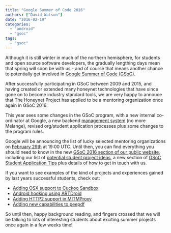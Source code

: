 ```yaml
---
title: "Google Summer of Code 2016"
authors: ["David Watson"]
date: "2016-02-19"
categories: 
  - "android"
  - "gsoc"
tags: 
  - "gsoc"
---
```


Although it is still winter in much of the northern hemisphere, for students and open source software developers, the gradually lengthing days mean that spring will soon be with us - and of course that means another chance to potentially get involved in [Google Summer of Code (GSoC)](https://developers.google.com/open-source/soc/?csw=1 "GSoC 2015").

After successfully participating in GSoC between 2009 and 2015, and having created or extended many honeynet technologies that have since gone on to become industry standard tools, we are very happy to annouce that The Honeynet Project has applied to be a mentoring organization once again in GSoC 2016.

This year sees some changes in the GSoC program, with a new internal co-ordinator at Google, a new backend [management system](https://summerofcode.withgoogle.com/ "GSoC Management System") (no more Melange), revised org/student application processes plus some changes to the program rules.

Google will be announcing the list of lucky selected mentoring organizations on [February 29th](https://developers.google.com/open-source/gsoc/timeline "GSoC 2016 Timeline") at 19:00 UTC. Until then, you can find everything you should need to know in the new [GSoC 2016 section of our public website](/gsoc "GSoC 2016"), including our list of [potential student project ideas](/gsoc/ideas "GSoC 2015 project ideas"), a new section of [GSoC Student Application Tips](/gsoc/tips "GSoC Application Tips") plus details of how to get in touch with us.

If you want to see examples of the kind of projects and experiences gained by last years successful students, check out:

- [Adding OSX support to Cuckoo Sandbox](https://honeynet.org/node/1275 "OSX Cuckoo Sandbox")
- [Android hooking using ARTDroid](https://honeynet.org/node/1285%20 "ARTDroid")
- [Adding HTTP2 support in MITMProxy](https://honeynet.org/node/1304 "PEEPDF")
- [Adding new capabilities to peepdf](https://honeynet.org/node/1304 "PEEPDF")

So until then, happy background reading, and fingers crossed that we will be talking to lots of interesting students about exciting summer projects once again in a few weeks time!
